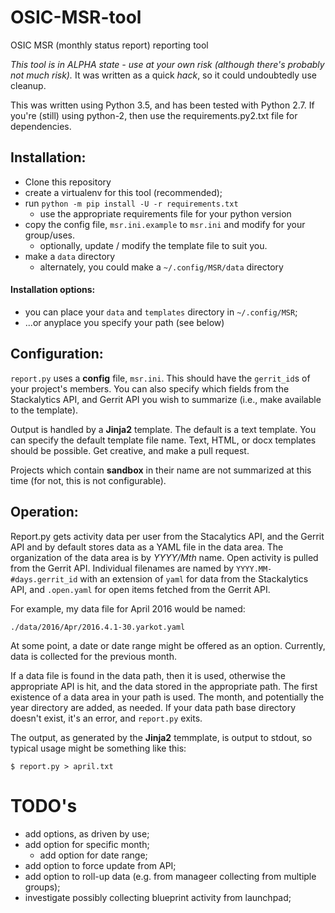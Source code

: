 # OSIC-MSR-tool

OSIC MSR (monthly status report) reporting tool

_This tool is in ALPHA state - use at your own risk (although there's probably not much risk)._
It was written as a quick _hack_, so it could undoubtedly use cleanup.

This was written using Python 3.5, and has been tested with Python 2.7.
If you're (still) using python-2, then use the requirements.py2.txt file for dependencies.

## Installation:

 - Clone this repository
 - create a virtualenv for this tool (recommended);
 - run `python -m pip install -U -r requirements.txt`
   - use the appropriate requirements file for your python version
 - copy the config file, `msr.ini.example` to `msr.ini` and modify for your group/uses.
   - optionally, update / modify the template file to suit you.
 - make a `data` directory
   - alternately, you could make a `~/.config/MSR/data` directory

#### Installation options:
  - you can place your `data` and `templates` directory in `~/.config/MSR`;
  - ...or anyplace you specify your path (see below)

## Configuration:

`report.py` uses a **config** file,  `msr.ini`.
This should have the `gerrit_id`s of your project's members.
You can also specify which fields from the Stackalytics API, and Gerrit API you wish to summarize (i.e., make available to the template).

Output is handled by a **Jinja2** template.
The default is a text template.
You can specify the default template file name.
Text, HTML, or docx templates should be possible.
Get creative, and make a pull request.

Projects which contain **sandbox** in their name are not summarized at this time (for not, this is not configurable).

## Operation:

Report.py gets activity data per user from the Stacalytics API, and the Gerrit API and by default stores data as a YAML file in the data area.
The organization of the data area is by *YYYY/Mth* name.
Open activity is pulled from the Gerrit API.
Individual filenames are named by `YYYY.MM-#days.gerrit_id`
with an extension of `yaml` for data from the Stackalytics API,
and `.open.yaml` for open items fetched from the Gerrit API.

For example, my data file for April 2016 would be named:

    ./data/2016/Apr/2016.4.1-30.yarkot.yaml

At some point, a date or date range might be offered as an option.
Currently, data is collected for the previous month.

If a data file is found in the data path, then it is used, otherwise the appropriate API is hit, and the data stored in the appropriate path.
The first existence of a data area in your path is used.
The month, and potentially the year directory are added, as needed.
If your data path base directory doesn't exist, it's an error, and `report.py` exits.

The output, as generated by the **Jinja2** temmplate, is output to stdout, so typical usage might be something like this:

    $ report.py > april.txt

# TODO's

- add options, as driven by use;
- add option for specific month;
  - add option for date range;
- add option to force update from API;
- add option to roll-up data (e.g. from manageer collecting from multiple groups);
- investigate possibly collecting blueprint activity from launchpad;

